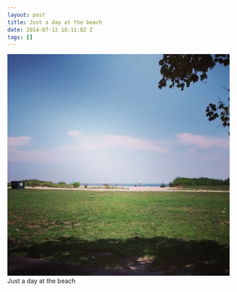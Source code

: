 ```yaml
---
layout: post
title: Just a day at the beach
date: 2014-07-12 18:11:02 Z
tags: []
---
```

![](/media/2014/07/91565520994.jpg)
Just a day at the beach
